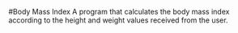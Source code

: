 #Body Mass Index
A program that calculates the body mass index according to the height and weight values received from the user.

